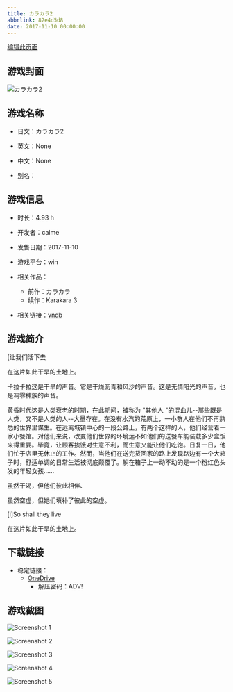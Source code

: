 ```yaml
---
title: カラカラ2
abbrlink: 82e4d5d8
date: 2017-11-10 00:00:00
---
```

[编辑此页面](https://github.com/ACG-3/ADV3-source/blob/main/source/_posts/games/%E3%82%AB%E3%83%A9%E3%82%AB%E3%83%A92.md)

## 游戏封面

![カラカラ2](https://pan.timero.xyz/onedrive/img_lib_001/%E3%82%AB%E3%83%A9%E3%82%AB%E3%83%A92_cover.avif)


## 游戏名称

- 日文：カラカラ2
- 英文：None
- 中文：None

- 别名：


## 游戏信息

- 时长：4.93 h
- 开发者：calme
- 发售日期：2017-11-10
- 游戏平台：win
- 相关作品：
   - 前作：カラカラ
   - 续作：Karakara 3

- 相关链接：[vndb](https://vndb.org/v20980)


## 游戏简介

[让我们活下去

在这片如此干旱的土地上。

卡拉卡拉这是干旱的声音。它是干燥沥青和风沙的声音。这是无情阳光的声音，也是凋零种族的声音。

黄昏时代这是人类衰老的时期，在此期间，被称为 "其他人 "的混血儿--那些既是人类，又不是人类的人--大量存在。在没有水汽的荒原上，一小群人在他们不再熟悉的世界里谋生。在远离城镇中心的一段公路上，有两个这样的人，他们经营着一家小餐馆。对他们来说，改变他们世界的环境远不如他们的送餐车能装载多少盒饭来得重要。毕竟，让顾客挨饿对生意不利，而生意又能让他们吃饱。日复一日，他们忙于店里无休止的工作。然而，当他们在送完货回家的路上发现路边有一个大箱子时，舒适单调的日常生活被彻底颠覆了。躺在箱子上一动不动的是一个粉红色头发的年轻女孩......

虽然干渴，但他们彼此相伴、

虽然空虚，但她们填补了彼此的空虚。

[i]So shall they live

在这片如此干旱的土地上。




## 下载链接

- 稳定链接：
    - [OneDrive](https://pan.timero.xyz/onedrive/adv_lib_001/%E3%82%AB%E3%83%A9%E3%82%AB%E3%83%A92)
        - 解压密码：ADV!



## 游戏截图


![Screenshot 1](https://pan.timero.xyz/onedrive/img_lib_001/%E3%82%AB%E3%83%A9%E3%82%AB%E3%83%A92_Screenshot_1.avif)

![Screenshot 2](https://pan.timero.xyz/onedrive/img_lib_001/%E3%82%AB%E3%83%A9%E3%82%AB%E3%83%A92_Screenshot_2.avif)

![Screenshot 3](https://pan.timero.xyz/onedrive/img_lib_001/%E3%82%AB%E3%83%A9%E3%82%AB%E3%83%A92_Screenshot_3.avif)

![Screenshot 4](https://pan.timero.xyz/onedrive/img_lib_001/%E3%82%AB%E3%83%A9%E3%82%AB%E3%83%A92_Screenshot_4.avif)

![Screenshot 5](https://pan.timero.xyz/onedrive/img_lib_001/%E3%82%AB%E3%83%A9%E3%82%AB%E3%83%A92_Screenshot_5.avif)


